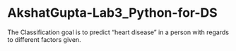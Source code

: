 # AkshatGupta-Lab3_Python-for-DS
The Classification goal is to predict “heart disease” in a person with regards to different factors given. 
